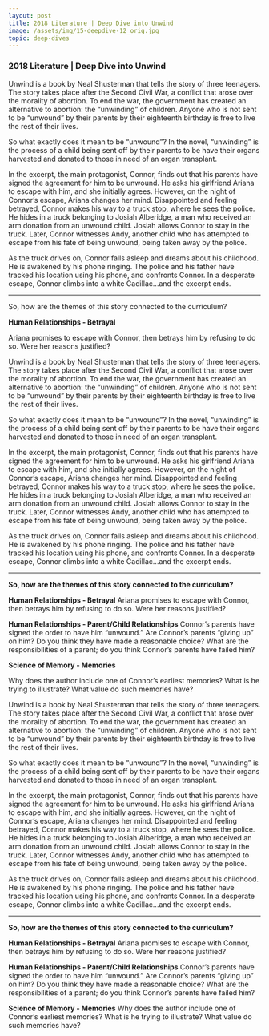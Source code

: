 ```yaml
---
layout: post
title: 2018 Literature | Deep Dive into Unwind
image: /assets/img/15-deepdive-12_orig.jpg
topic: deep-dives
---
```


### 2018 Literature | Deep Dive into Unwind

Unwind is a book by Neal Shusterman that tells the story of three teenagers. The story takes place after the Second Civil War, a conflict that arose over the morality of abortion. To end the war, the government has created an alternative to abortion: the “unwinding” of children. Anyone who is not sent to be “unwound” by their parents by their eighteenth birthday is free to live the rest of their lives. 

So what exactly does it mean to be “unwound”? In the novel, “unwinding” is the process of a child being sent off by their parents to be have their organs harvested and donated to those in need of an organ transplant. 

In the excerpt, the main protagonist, Connor, finds out that his parents have signed the agreement for him to be unwound. He asks his girlfriend Ariana to escape with him, and she initially agrees. However, on the night of Connor’s escape, Ariana changes her mind. Disappointed and feeling betrayed, Connor makes his way to a truck stop, where he sees the police. He hides in a truck belonging to Josiah Alberidge, a man who received an arm donation from an unwound child. Josiah allows Connor to stay in the truck. Later, Connor witnesses Andy, another child who has attempted to escape from his fate of being unwound, being taken away by the police. 

As the truck drives on, Connor falls asleep and dreams about his childhood. He is awakened by his phone ringing. The police and his father have tracked his location using his phone, and confronts Connor. In a desperate escape, Connor climbs into a white Cadillac...and the excerpt ends. 

******

So, how are the themes of this story connected to the curriculum?

**Human Relationships - Betrayal**

Ariana promises to escape with Connor, then betrays him by refusing to do so. Were her reasons justified?

Unwind is a book by Neal Shusterman that tells the story of three teenagers. The story takes place after the Second Civil War, a conflict that arose over the morality of abortion. To end the war, the government has created an alternative to abortion: the “unwinding” of children. Anyone who is not sent to be “unwound” by their parents by their eighteenth birthday is free to live the rest of their lives. 

So what exactly does it mean to be “unwound”? In the novel, “unwinding” is the process of a child being sent off by their parents to be have their organs harvested and donated to those in need of an organ transplant. 

In the excerpt, the main protagonist, Connor, finds out that his parents have signed the agreement for him to be unwound. He asks his girlfriend Ariana to escape with him, and she initially agrees. However, on the night of Connor’s escape, Ariana changes her mind. Disappointed and feeling betrayed, Connor makes his way to a truck stop, where he sees the police. He hides in a truck belonging to Josiah Alberidge, a man who received an arm donation from an unwound child. Josiah allows Connor to stay in the truck. Later, Connor witnesses Andy, another child who has attempted to escape from his fate of being unwound, being taken away by the police. 

As the truck drives on, Connor falls asleep and dreams about his childhood. He is awakened by his phone ringing. The police and his father have tracked his location using his phone, and confronts Connor. In a desperate escape, Connor climbs into a white Cadillac...and the excerpt ends. 

*** *

 **So, how are the themes of this story connected to the curriculum?**

**Human Relationships - Betrayal**
Ariana promises to escape with Connor, then betrays him by refusing to do so. Were her reasons justified?

**Human Relationships - Parent/Child Relationships**
Connor’s parents have signed the order to have him “unwound.” Are Connor’s parents “giving up” on him? Do you think they have made a reasonable choice? What are the responsibilities of a parent; do you think Connor’s parents have failed him?

**Science of Memory - Memories**

Why does the author include one of Connor’s earliest memories? What is he trying to illustrate? What value do such memories have?

Unwind is a book by Neal Shusterman that tells the story of three teenagers. The story takes place after the Second Civil War, a conflict that arose over the morality of abortion. To end the war, the government has created an alternative to abortion: the “unwinding” of children. Anyone who is not sent to be “unwound” by their parents by their eighteenth birthday is free to live the rest of their lives. 

So what exactly does it mean to be “unwound”? In the novel, “unwinding” is the process of a child being sent off by their parents to be have their organs harvested and donated to those in need of an organ transplant. 

In the excerpt, the main protagonist, Connor, finds out that his parents have signed the agreement for him to be unwound. He asks his girlfriend Ariana to escape with him, and she initially agrees. However, on the night of Connor’s escape, Ariana changes her mind. Disappointed and feeling betrayed, Connor makes his way to a truck stop, where he sees the police. He hides in a truck belonging to Josiah Alberidge, a man who received an arm donation from an unwound child. Josiah allows Connor to stay in the truck. Later, Connor witnesses Andy, another child who has attempted to escape from his fate of being unwound, being taken away by the police. 

As the truck drives on, Connor falls asleep and dreams about his childhood. He is awakened by his phone ringing. The police and his father have tracked his location using his phone, and confronts Connor. In a desperate escape, Connor climbs into a white Cadillac...and the excerpt ends. 

---

**So, how are the themes of this story connected to the curriculum?**

**Human Relationships - Betrayal**
Ariana promises to escape with Connor, then betrays him by refusing to do so. Were her reasons justified?

**Human Relationships - Parent/Child Relationships**
Connor’s parents have signed the order to have him “unwound.” Are Connor’s parents “giving up” on him? Do you think they have made a reasonable choice? What are the responsibilities of a parent; do you think Connor’s parents have failed him?

**Science of Memory - Memories**
Why does the author include one of Connor’s earliest memories? What is he trying to illustrate? What value do such memories have?

<br>
